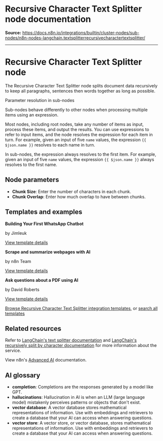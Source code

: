 # Recursive Character Text Splitter node documentation

**Source:** https://docs.n8n.io/integrations/builtin/cluster-nodes/sub-nodes/n8n-nodes-langchain.textsplitterrecursivecharactertextsplitter/

---

# Recursive Character Text Splitter node

The Recursive Character Text Splitter node splits document data recursively to keep all paragraphs, sentences then words together as long as possible.

Parameter resolution in sub-nodes

Sub-nodes behave differently to other nodes when processing multiple items using an expression.

Most nodes, including root nodes, take any number of items as input, process these items, and output the results. You can use expressions to refer to input items, and the node resolves the expression for each item in turn. For example, given an input of five `name` values, the expression `{{ $json.name }}` resolves to each name in turn.

In sub-nodes, the expression always resolves to the first item. For example, given an input of five `name` values, the expression `{{ $json.name }}` always resolves to the first name.

## Node parameters

- **Chunk Size**: Enter the number of characters in each chunk.
- **Chunk Overlap**: Enter how much overlap to have between chunks.

## Templates and examples

**Building Your First WhatsApp Chatbot**

by Jimleuk

[View template details](https://n8n.io/workflows/2465-building-your-first-whatsapp-chatbot/)

**Scrape and summarize webpages with AI**

by n8n Team

[View template details](https://n8n.io/workflows/1951-scrape-and-summarize-webpages-with-ai/)

**Ask questions about a PDF using AI**

by David Roberts

[View template details](https://n8n.io/workflows/1960-ask-questions-about-a-pdf-using-ai/)

[Browse Recursive Character Text Splitter integration templates](https://n8n.io/integrations/recursive-character-text-splitter/), or [search all templates](https://n8n.io/workflows/)

## Related resources

Refer to [LangChain's text splitter documentation](https://js.langchain.com/docs/concepts/text_splitters) and [LangChain's recursively split by character documentation](https://v03.api.js.langchain.com/classes/langchain.text_splitter.RecursiveCharacterTextSplitter.html) for more information about the service.

View n8n's [Advanced AI](../../../../../advanced-ai/) documentation.

## AI glossary

- **completion**: Completions are the responses generated by a model like GPT.
- **hallucinations**: Hallucination in AI is when an LLM (large language model) mistakenly perceives patterns or objects that don't exist.
- **vector database**: A vector database stores mathematical representations of information. Use with embeddings and retrievers to create a database that your AI can access when answering questions.
- **vector store**: A vector store, or vector database, stores mathematical representations of information. Use with embeddings and retrievers to create a database that your AI can access when answering questions.
